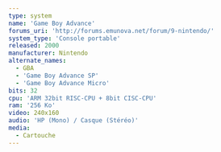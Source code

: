 ```yaml
---
type: system
name: 'Game Boy Advance'
forums_uri: 'http://forums.emunova.net/forum/9-nintendo/'
system_type: 'Console portable'
released: 2000
manufacturer: Nintendo
alternate_names:
  - GBA
  - 'Game Boy Advance SP'
  - 'Game Boy Advance Micro'
bits: 32
cpu: 'ARM 32bit RISC-CPU + 8bit CISC-CPU'
ram: '256 Ko'
video: 240x160
audio: 'HP (Mono) / Casque (Stéréo)'
media:
  - Cartouche
---
```

